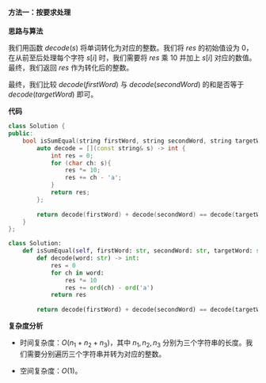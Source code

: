 #### 方法一：按要求处理

**思路与算法**

我们用函数 $\textit{decode}(s)$ 将单词转化为对应的整数。我们将 $\textit{res}$ 的初始值设为 $0$，在从前至后处理每个字符 $s[i]$ 时，我们需要将 $\textit{res}$ 乘 $10$ 并加上 $s[i]$ 对应的数值。最终，我们返回 $\textit{res}$ 作为转化后的整数。

最终，我们比较 $\textit{decode}(\textit{firstWord})$ 与 $\textit{decode}(\textit{secondWord})$ 的和是否等于 $\textit{decode}(\textit{targetWord})$ 即可。

**代码**

```C++ [sol1-C++]
class Solution {
public:
    bool isSumEqual(string firstWord, string secondWord, string targetWord) {
        auto decode = [](const string& s) -> int {
            int res = 0;
            for (char ch: s){
                res *= 10;
                res += ch - 'a';
            }
            return res;
        };
        
        return decode(firstWord) + decode(secondWord) == decode(targetWord);
    }
};
```


```Python [sol1-Python3]
class Solution:
    def isSumEqual(self, firstWord: str, secondWord: str, targetWord: str) -> bool:
        def decode(word: str) -> int:
            res = 0
            for ch in word:
                res *= 10
                res += ord(ch) - ord('a')
            return res
        
        return decode(firstWord) + decode(secondWord) == decode(targetWord)
```

**复杂度分析**

- 时间复杂度：$O(n_1+n_2+n_3)$，其中 $n_1, n_2, n_3$ 分别为三个字符串的长度。我们需要分别遍历三个字符串并转为对应的整数。

- 空间复杂度：$O(1)$。
